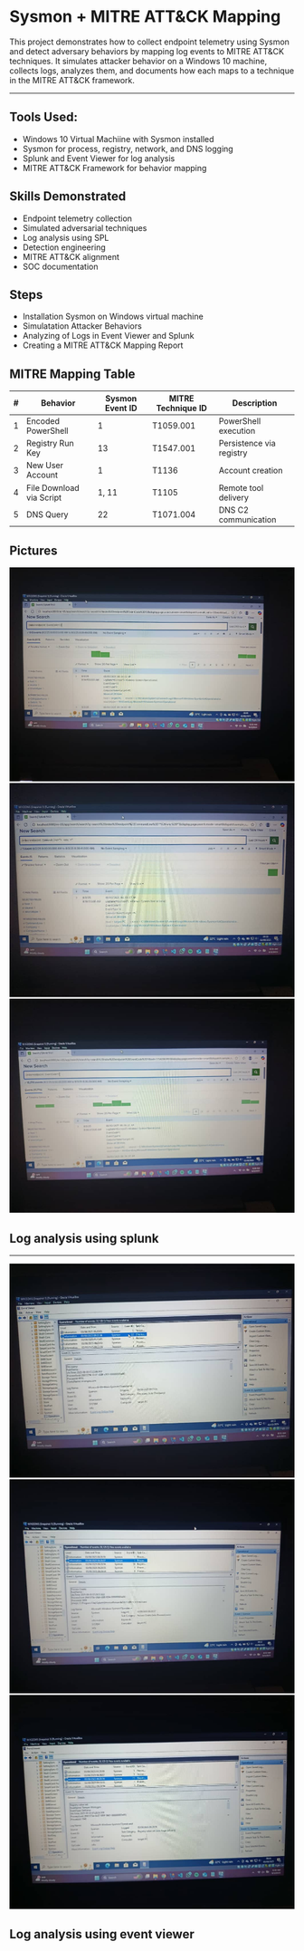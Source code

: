 #  Sysmon + MITRE ATT\&CK Mapping 

This project demonstrates how to collect endpoint telemetry using Sysmon and detect adversary behaviors by mapping log events to MITRE ATT\&CK techniques. It simulates attacker behavior on a Windows 10 machine, collects logs, analyzes them, and documents how each maps to a technique in the MITRE ATT\&CK framework.

---

## Tools Used:

- Windows 10 Virtual Machiine with Sysmon installed
- Sysmon for process, registry, network, and DNS logging
- Splunk and Event Viewer for log analysis
- MITRE ATT\&CK Framework for behavior mapping

## Skills Demonstrated

* Endpoint telemetry collection
* Simulated adversarial techniques
* Log analysis using SPL
* Detection engineering
* MITRE ATT\&CK alignment
* SOC documentation


## Steps

- Installation Sysmon on Windows virtual machine
- Simulatation Attacker Behaviors
- Analyzing of Logs in Event Viewer and Splunk
- Creating a MITRE ATT&CK Mapping Report


## MITRE Mapping Table

| # | Behavior                 | Sysmon Event ID | MITRE Technique ID | Description              |
| - | ------------------------ | --------------- | ------------------ | ------------------------ |
| 1 | Encoded PowerShell       | 1               | T1059.001          | PowerShell execution     |
| 2 | Registry Run Key         | 13              | T1547.001          | Persistence via registry |
| 3 | New User Account         | 1               | T1136              | Account creation         |
| 4 | File Download via Script | 1, 11           | T1105              | Remote tool delivery     |
| 5 | DNS Query                | 22              | T1071.004          | DNS C2 communication     |

## Pictures

![](./1.jpg)
![](./2.jpg)
![](./3.jpg)
## Log analysis using splunk

---

![](./4.jpg)
![](./5.jpg)
![](./6.jpg)
## Log analysis using event viewer


